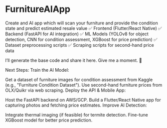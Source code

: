 # FurnitureAIApp
Create and AI app which will scan your furniture and provide the condition state and predict estimated resale value
✅ Frontend (Flutter/React Native)
✅ Backend (FastAPI for AI integration)
✅ ML Models (YOLOv8 for object detection, CNN for condition assessment, XGBoost for price prediction)
✅ Dataset preprocessing scripts
✅ Scraping scripts for second-hand price data

I’ll generate the base code and share it here. Give me a moment. 🚀

Next Steps:
Train the AI Model:

Get a dataset of furniture images for condition assessment from Kaggle (e.g., "Furniture Condition Dataset").
Use second-hand furniture prices from OLX/Quikr via web scraping.
Deploy the API & Mobile App:

Host the FastAPI backend on AWS/GCP.
Build a Flutter/React Native app for capturing photos and fetching price estimates.
Improve AI Detection:

Integrate thermal imaging (if feasible) for termite detection.
Fine-tune XGBoost model for better price prediction.
